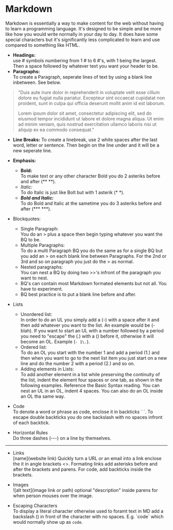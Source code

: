 
# Markdown

Markdown is essentially a way to make content for the web without having to learn a programming language. It's designed to be simple and be more like how you would write normally in your day to day. It does have some special characters but it's significantly less complicated to learn and use compared to something like HTML.

- **Headings:**  
use # symbols numbering from 1 # to 6 #'s, with 1 being the largest. Then a space followed by whatever text you want your header to be.
- **Paragraphs:**  
To create a Paragraph, seperate lines of text by using a blank line inbetween. See below.

> "Duis aute irure dolor in reprehenderit in voluptate velit esse cillum dolore eu fugiat nulla pariatur. Excepteur sint occaecat cupidatat non proident, sunt in culpa qui officia deserunt mollit anim id est laborum.
>
> Lorem ipsum dolor sit amet, consectetur adipiscing elit, sed do eiusmod tempor incididunt ut labore et dolore magna aliqua. Ut enim ad minim veniam, quis nostrud exercitation ullamco laboris nisi ut aliquip ex ea commodo consequat."

- **Line Breaks:**
To create a linebreak, use 2 white spaces after the last word, letter or sentence. Then begin on the line under and it will be a new seperate line.
- **Emphasis:**  
  - **Bold:**  
  To make text or any other character Bold you do 2 asteriks before and after (** **).
  - *Italic:*  
  To do Italic is just like Bolt but with 1 asterik (* *).
  - ***Bold and Italic:***  
  To do Bold and Italic at the sametime you do 3 asteriks before and after (*** ***). 
- Blockquotes:  
  - Single Paragraph:  
  You do an > plus a space then begin typing whatever you want the BQ to be.  
  - Multiple Paragraphs:  
  To do a multi Paragraph BQ you do the same as for a single BQ but you add an > on each blank line between Paragraphs. For the 2nd or 3rd and so on paragraph you just do the > as normal.
  - Nested paragraphs:  
  You can nest a BQ by doing two >>'s infront of the paragraph you want to nest.
  - BQ's can contain most Markdown formated elements but not all. You have to experiment. 
  - BQ best practice is to put a blank line before and after.
- Lists
  - Unordered list:  
  In order to do an UL you simply add a (-) with a space after it and then add whatever you want to the list. An example would be (- blah). If you want to start an UL with a number followed by a period you need to "escape" the (.) with a (\) before it, otherwise it will become an OL. Example (`- 1\.`).
  - Ordered list:  
  To do an OL you start with the number 1 and add a period (1.) and then when you want to go to the next list item you just start on a new line and do the number 2 with a period (2.) and so on.
  - Adding elements in Lists:  
  To add another element in a list while preserving the continuity of the list, indent the element four spaces or one tab, as shown in the following examples. Reference the Basic Syntax reading.
  You can nest an UL in an OL, indent 4 spaces. You can also do an OL inside an OL tha same way.
  
- Code  
To denote a word or phrase as code, enclose it in backticks \` \`.
To escape double backticks you do one backslash with no spaces infront of each backtick.
- Horizontal Rules  
Do three dashes (---) on a line by themselves.
---
- Links  
[name](website link)
Quickly turn a URL or an email into a link enclose the it in angle brackets <>.
Formating links add asterisks before and after the brackets and parens. For code, add backticks inside the brackets.
- Images  
![alt text](image link or path) optional "description" inside parens for when person mouses over the image.   

- Escaping Characters  
To display a literal character otherwise used to foramt text in MD add a backslash (\) in front of the character with no spaces. E.g. \`code\` which would normally show up as `code`.



